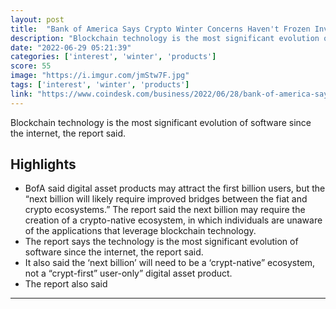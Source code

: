 ```yaml
---
layout: post
title:  "Bank of America Says Crypto Winter Concerns Haven't Frozen Investor Interest"
description: "Blockchain technology is the most significant evolution of software since the internet, the report said."
date: "2022-06-29 05:21:39"
categories: ['interest', 'winter', 'products']
score: 55
image: "https://i.imgur.com/jmStw7F.jpg"
tags: ['interest', 'winter', 'products']
link: "https://www.coindesk.com/business/2022/06/28/bank-of-america-says-crypto-winter-concerns-havent-frozen-investor-interest/"
---
```


Blockchain technology is the most significant evolution of software since the internet, the report said.

## Highlights

- BofA said digital asset products may attract the first billion users, but the “next billion will likely require improved bridges between the fiat and crypto ecosystems.” The report said the next billion may require the creation of a crypto-native ecosystem, in which individuals are unaware of the applications that leverage blockchain technology.
- The report says the technology is the most significant evolution of software since the internet, the report said.
- It also said the ‘next billion’ will need to be a ‘crypt-native” ecosystem, not a “crypt-first” user-only” digital asset product.
- The report also said

---
